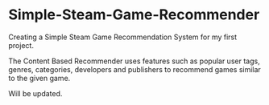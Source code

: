 # Simple-Steam-Game-Recommender
Creating a Simple Steam Game Recommendation System for my first project.

The Content Based Recommender uses features such as popular user tags, genres, categories, developers and publishers to recommend games similar to the given game.

Will be updated.
